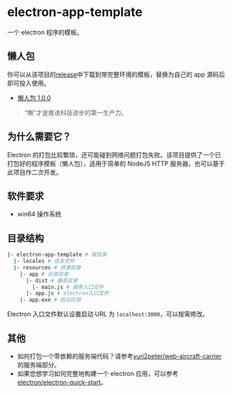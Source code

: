 # electron-app-template

一个 electron 程序的模板。

## 懒人包

你可以从该项目的[release](https://github.com/yuri2peter/electron-app-template/releases)中下载到带完整环境的模板，替换为自己的 app 源码后即可投入使用。

- [懒人包 1.0.0](https://github.com/yuri2peter/electron-app-template/releases/tag/1.0.0)

> “懒”才是推进科技进步的第一生产力。

## 为什么需要它？

Electron 的打包比较繁琐，还可能碰到网络问题打包失败。该项目提供了一个已打包好的程序模板（懒人包），适用于简单的 NodeJS HTTP 服务器，也可以基于此项目作二次开发。

## 软件要求

- win64 操作系统

## 目录结构

```bash
|- electron-app-template # 根目录
  |- locales # 语言文件
  |- resources # 资源目录
    |- app # 应用目录
      |- dist # 服务目录
        |- main.js # 服务入口文件
      |- app.js # electron入口文件
    |- app.exe # 启动应用
```

Electron 入口文件默认设置启动 URL 为 `localhost:3000`，可以按需修改。

## 其他

- 如何打包一个零依赖的服务端代码？请参考[yuri2peter/web-aircraft-carrier](https://github.com/yuri2peter/web-aircraft-carrier)的服务端部分。
- 如果您想学习如何完整地构建一个 electron 应用，可以参考[electron/electron-quick-start](https://github.com/electron/electron-quick-start)。
